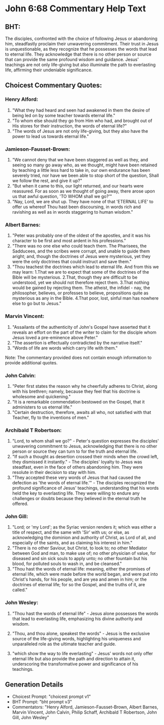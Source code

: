 # John 6:68 Commentary Help Text

## BHT:
The disciples, confronted with the choice of following Jesus or abandoning him, steadfastly proclaim their unwavering commitment. Their trust in Jesus is unquestionable, as they recognize that he possesses the words that lead to eternal life. They acknowledge that there is no other person or source that can provide the same profound wisdom and guidance. Jesus' teachings are not only life-giving but also illuminate the path to everlasting life, affirming their undeniable significance.

## Choicest Commentary Quotes:
### Henry Alford:
1. "What they had heard and seen had awakened in them the desire of being led on by some teacher towards eternal life."
2. "To whom else should they go from Him who had, and brought out of His stores for their instruction, the words of eternal life?"
3. "The words of Jesus are not only life-giving, but they also have the power to lead us towards eternal life."

### Jamieson-Fausset-Brown:
1. "We cannot deny that we have been staggered as well as they, and seeing so many go away who, as we thought, might have been retained by teaching a little less hard to take in, our own endurance has been severely tried, nor have we been able to stop short of the question, Shall we follow the rest, and give it up?"
2. "But when it came to this, our light returned, and our hearts were reassured. For as soon as we thought of going away, there arose upon us that awful question, 'TO WHOM shall we go?'"
3. "Nay, Lord, we are shut up. They have none of that 'ETERNAL LIFE' to offer us whereof Thou hast been discoursing, in words rich and ravishing as well as in words staggering to human wisdom."

### Albert Barnes:
1. "Peter was probably one of the oldest of the apostles, and it was his character to be first and most ardent in his professions."
2. "There was no one else who could teach them. The Pharisees, the Sadducees, and the scribes were corrupt, and unable to guide them aright; and, though the doctrines of Jesus were mysterious, yet they were the only doctrines that could instruct and save them."
3. "Thou teachest the doctrines which lead to eternal life. And from this we may learn: 1.That we are to expect that some of the doctrines of the Bible will be mysterious. 2.That, though they are difficult to be understood, yet we should not therefore reject them. 3.That nothing would be gained by rejecting them. The atheist, the infidel - nay, the philosopher, believes, or professes to believe, propositions quite as mysterious as any in the Bible. 4.That poor, lost, sinful man has nowhere else to go but to Jesus."

### Marvin Vincent:
1. "Assailants of the authenticity of John's Gospel have asserted that it reveals an effort on the part of the writer to claim for the disciple whom Jesus loved a pre-eminence above Peter."
2. "The assertion is effectually contradicted by the narrative itself."
3. "Words of life are words which carry life with them."

Note: The commentary provided does not contain enough information to provide additional quotes.

### John Calvin:
1. "Peter first states the reason why he cheerfully adheres to Christ, along with his brethren; namely, because they feel that his doctrine is wholesome and quickening."
2. "It is a remarkable commendation bestowed on the Gospel, that it administers to us eternal life."
3. "Certain destruction, therefore, awaits all who, not satisfied with that Teacher, fly to the inventions of men."

### Archibald T Robertson:
1. "Lord, to whom shall we go?" - Peter's question expresses the disciples' unwavering commitment to Jesus, acknowledging that there is no other person or source they can turn to for the truth and eternal life.
2. "If such a thought as desertion crossed their minds when the crowd left, they dismissed it instantly." - The disciples' loyalty to Jesus was steadfast, even in the face of others abandoning him. They were resolute in their decision to stay with him.
3. "They accepted these very words of Jesus that had caused the defection as 'the words of eternal life.'" - The disciples recognized the profound significance of Jesus' teachings, understanding that his words held the key to everlasting life. They were willing to endure any challenges or doubts because they believed in the eternal truth he offered.

### John Gill:
1. "Lord; or 'my Lord'; as the Syriac version renders it; which was either a title of respect, and the same with 'Sir' with us; or else, as acknowledging the dominion and authority of Christ, as Lord of all, and especially of the saints, and as claiming his interest in him." 
2. "There is no other Saviour, but Christ, to look to; no other Mediator between God and man, to make use of; no other physician of value, for diseased and sin sick souls to apply unto; no other fountain but his blood, for polluted souls to wash in, and be cleansed."
3. "Thou hast the words of eternal life: meaning, either the promises of eternal life, which were made before the world began, and were put into Christ's hands, for his people, and are yea and amen in him; or the doctrines of eternal life; for so the Gospel, and the truths of it, are called."

### John Wesley:
1. "Thou hast the words of eternal life" - Jesus alone possesses the words that lead to everlasting life, emphasizing his divine authority and wisdom.

2. "Thou, and thou alone, speakest the words" - Jesus is the exclusive source of the life-giving words, highlighting his uniqueness and unparalleled role as the ultimate teacher and guide.

3. "which show the way to life everlasting" - Jesus' words not only offer eternal life but also provide the path and direction to attain it, underscoring the transformative power and significance of his teachings.


## Generation Details
- Choicest Prompt: "choicest prompt v1"
- BHT Prompt: "bht prompt v3"
- Commentators: "Henry Alford, Jamieson-Fausset-Brown, Albert Barnes, Marvin Vincent, John Calvin, Philip Schaff, Archibald T Robertson, John Gill, John Wesley"
